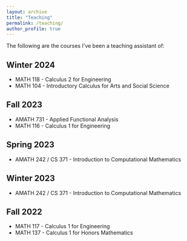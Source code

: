 ```yaml
---
layout: archive
title: "Teaching"
permalink: /teaching/
author_profile: true
---
```


The following are the courses I've been a teaching assistant of:

## Winter 2024
* MATH 118 - Calculus 2 for Engineering
* MATH 104 - Introductory Calculus for Arts and Social Science

## Fall 2023
* AMATH 731 - Applied Functional Analysis
* MATH 116 - Calculus 1 for Engineering

## Spring 2023
* AMATH 242 / CS 371 - Introduction to Computational Mathematics

## Winter 2023
* AMATH 242 / CS 371 - Introduction to Computational Mathematics

## Fall 2022
* MATH 117 - Calculus 1 for Engineering
* MATH 137 - Calculus 1 for Honors Mathematics